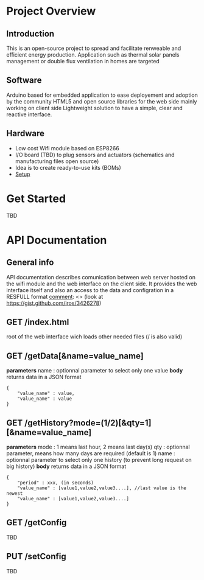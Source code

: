 [comment]: <> (use https://dillinger.io/ to edit)
# Project Overview
## Introduction
This is an open-source project to spread and facilitate renweable and efficient energy production.
Application such as thermal solar panels management or double flux ventilation in homes are targeted
## Software
Arduino based for embedded application to ease deployement and adoption by the community
HTML5 and open source libraries for the web side mainly working on client side
Lightweight solution to have a simple, clear and reactive interface.
## Hardware
* Low cost Wifi module based on ESP8266
* I/O board (TBD) to plug sensors and actuators (schematics and manufacturing files open source)
* Idea is to create ready-to-use kits (BOMs)
* [Setup](#setup)

# Get Started
TBD
# API Documentation
## General info
API documentation describes comunication between web server hosted on the wifi module and the web interface on the client side. It provides the web interface itself and also an access to the data and configration in a RESFULL format
[comment]: <> (look at https://gist.github.com/iros/3426278)
## GET /index.html
root of the web interface wich loads other needed files (/ is also valid)
## GET /getData[&name=value_name]
**parameters**
name : optionnal parameter to select only one value
**body**
returns data in a JSON format
```
{
    "value_name" : value, 
    "value_name" : value
}
```
## GET /getHistory?mode=(1/2)[&qty=1][&name=value_name]
**parameters**
mode : 1 means last hour, 2 means last day(s)
qty : optionnal parameter, means how many days are required (default is 1)
name : optionnal parameter to select only one history (to prevent long request on big history)
**body**
returns data in a JSON format
```
{
    "period" : xxx, (in seconds)
    "value_name" : [value1,value2,value3....], //last value is the newest
    "value_name" : [value1,value2,value3....]
}
```
## GET /getConfig
TBD
## PUT /setConfig
TBD
